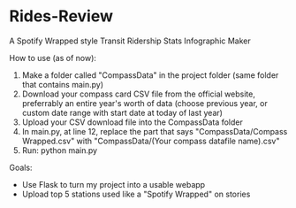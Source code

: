# Rides-Review

A Spotify Wrapped style Transit Ridership Stats Infographic Maker

How to use (as of now):

1. Make a folder called "CompassData" in the project folder (same folder that contains main.py)
2. Download your compass card CSV file from the official website, preferrably an entire year's worth of data (choose previous year, or custom date range with start date at today of last year)
3. Upload your CSV download file into the CompassData folder
4. In main.py, at line 12, replace the part that says "CompassData/Compass Wrapped.csv" with "CompassData/(Your compass datafile name).csv"
5. Run: python main.py

Goals:
- Use Flask to turn my project into a usable webapp
- Upload top 5 stations used like a "Spotify Wrapped" on stories